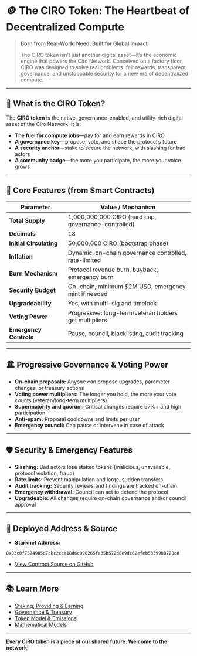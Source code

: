 # 🪙 The CIRO Token: The Heartbeat of Decentralized Compute

> **Born from Real-World Need, Built for Global Impact**
>
> The CIRO token isn’t just another digital asset—it’s the economic engine that powers the Ciro Network. Conceived on a factory floor, CIRO was designed to solve real problems: fair rewards, transparent governance, and unstoppable security for a new era of decentralized compute.

---

## 🌟 What is the CIRO Token?

The **CIRO token** is the native, governance-enabled, and utility-rich digital asset of the Ciro Network. It is:
- **The fuel for compute jobs**—pay for and earn rewards in CIRO
- **A governance key**—propose, vote, and shape the protocol’s future
- **A security anchor**—stake to secure the network, with slashing for bad actors
- **A community badge**—the more you participate, the more your voice grows

---

## 🔑 Core Features (from Smart Contracts)

| **Parameter**         | **Value / Mechanism**                                  |
|----------------------|--------------------------------------------------------|
| **Total Supply**     | 1,000,000,000 CIRO (hard cap, governance-controlled)   |
| **Decimals**         | 18                                                     |
| **Initial Circulating** | 50,000,000 CIRO (bootstrap phase)                   |
| **Inflation**        | Dynamic, on-chain governance controlled, rate-limited  |
| **Burn Mechanism**   | Protocol revenue burn, buyback, emergency burn         |
| **Security Budget**  | On-chain, minimum $2M USD, emergency mint if needed    |
| **Upgradeability**   | Yes, with multi-sig and timelock                       |
| **Voting Power**     | Progressive: long-term/veteran holders get multipliers |
| **Emergency Controls** | Pause, council, blacklisting, audit tracking         |

---

## 🏛️ Progressive Governance & Voting Power

- **On-chain proposals:** Anyone can propose upgrades, parameter changes, or treasury actions
- **Voting power multipliers:** The longer you hold, the more your vote counts (veteran/long-term multipliers)
- **Supermajority and quorum:** Critical changes require 67%+ and high participation
- **Anti-spam:** Proposal cooldowns and limits per user
- **Emergency council:** Can pause or intervene in case of attack

---

## 🛡️ Security & Emergency Features

- **Slashing:** Bad actors lose staked tokens (malicious, unavailable, protocol violation, fraud)
- **Rate limits:** Prevent manipulation and large, sudden transfers
- **Audit tracking:** Security reviews and findings are tracked on-chain
- **Emergency withdrawal:** Council can act to defend the protocol
- **Upgradeable:** All changes require on-chain governance and/or council approval

---

## 🌉 Deployed Address & Source

- **Starknet Address:**
```
0x03c0f7574905d7cbc2cca18d6c090265fa35b572d8e9dc62efeb5339908720d8
```
- [View Contract Source on GitHub](https://github.com/Ciro-AI-Labs/ciro-network/blob/main/cairo-contracts/src/ciro_token.cairo)

---

## 📚 Learn More
- [Staking, Providing & Earning](./staking.md)
- [Governance & Treasury](./governance.md)
- [Token Model & Emissions](../economics/token-model.md)
- [Mathematical Models](../tech/mathematical-models.md)

---

**Every CIRO token is a piece of our shared future. Welcome to the network!**
